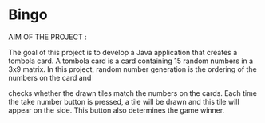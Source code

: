 # Bingo

AIM OF THE PROJECT : 

The goal of this project is to develop a Java application that creates a tombola card. A tombola card is a card containing 15 random numbers in a 3x9 matrix. In this project, random number generation is the ordering of the numbers on the card and 

checks whether the drawn tiles match the numbers on the cards. Each time the take number button is pressed, a tile will be drawn and this tile will appear on the side. This button also determines the game winner. 
